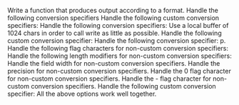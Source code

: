Write a function that produces output according to a format.
Handle the following conversion specifiers 
Handle the following custom conversion specifiers:
Handle the following conversion specifiers:
Use a local buffer of 1024 chars in order to call write as little as possible.
Handle the following custom conversion specifier:
Handle the following conversion specifier: p.
Handle the following flag characters for non-custom conversion specifiers:
Handle the following length modifiers for non-custom conversion specifiers:
Handle the field width for non-custom conversion specifiers.
Handle the precision for non-custom conversion specifiers.
Handle the 0 flag character for non-custom conversion specifiers.
Handle the - flag character for non-custom conversion specifiers.
Handle the following custom conversion specifier:
All the above options work well together.
